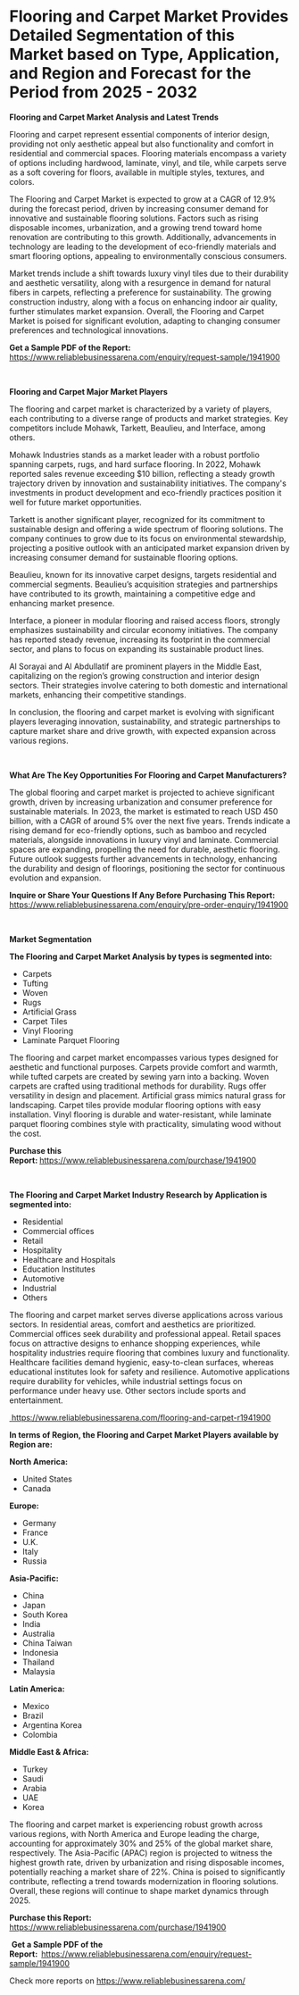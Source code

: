 <p><h1>Flooring and Carpet Market Provides Detailed Segmentation of this Market based on Type, Application, and Region and Forecast for the Period from 2025 - 2032</h1></p><p><strong>Flooring and Carpet Market Analysis and Latest Trends</strong></p>
<p><p>Flooring and carpet represent essential components of interior design, providing not only aesthetic appeal but also functionality and comfort in residential and commercial spaces. Flooring materials encompass a variety of options including hardwood, laminate, vinyl, and tile, while carpets serve as a soft covering for floors, available in multiple styles, textures, and colors. </p><p>The Flooring and Carpet Market is expected to grow at a CAGR of 12.9% during the forecast period, driven by increasing consumer demand for innovative and sustainable flooring solutions. Factors such as rising disposable incomes, urbanization, and a growing trend toward home renovation are contributing to this growth. Additionally, advancements in technology are leading to the development of eco-friendly materials and smart flooring options, appealing to environmentally conscious consumers.</p><p>Market trends include a shift towards luxury vinyl tiles due to their durability and aesthetic versatility, along with a resurgence in demand for natural fibers in carpets, reflecting a preference for sustainability. The growing construction industry, along with a focus on enhancing indoor air quality, further stimulates market expansion. Overall, the Flooring and Carpet Market is poised for significant evolution, adapting to changing consumer preferences and technological innovations.</p></p>
<p><strong>Get a Sample PDF of the Report:&nbsp;</strong> <a href="https://www.reliablebusinessarena.com/enquiry/request-sample/1941900?utm_campaign=3535&utm_medium=2&utm_source=Github&utm_content=ia&utm_term=05042025&utm_id=flooring-and-carpet">https://www.reliablebusinessarena.com/enquiry/request-sample/1941900</a></p>
<p>&nbsp;</p>
<p><strong>Flooring and Carpet Major Market Players</strong></p>
<p><p>The flooring and carpet market is characterized by a variety of players, each contributing to a diverse range of products and market strategies. Key competitors include Mohawk, Tarkett, Beaulieu, and Interface, among others.</p><p>Mohawk Industries stands as a market leader with a robust portfolio spanning carpets, rugs, and hard surface flooring. In 2022, Mohawk reported sales revenue exceeding $10 billion, reflecting a steady growth trajectory driven by innovation and sustainability initiatives. The company's investments in product development and eco-friendly practices position it well for future market opportunities.</p><p>Tarkett is another significant player, recognized for its commitment to sustainable design and offering a wide spectrum of flooring solutions. The company continues to grow due to its focus on environmental stewardship, projecting a positive outlook with an anticipated market expansion driven by increasing consumer demand for sustainable flooring options.</p><p>Beaulieu, known for its innovative carpet designs, targets residential and commercial segments. Beaulieu’s acquisition strategies and partnerships have contributed to its growth, maintaining a competitive edge and enhancing market presence.</p><p>Interface, a pioneer in modular flooring and raised access floors, strongly emphasizes sustainability and circular economy initiatives. The company has reported steady revenue, increasing its footprint in the commercial sector, and plans to focus on expanding its sustainable product lines.</p><p>Al Sorayai and Al Abdullatif are prominent players in the Middle East, capitalizing on the region’s growing construction and interior design sectors. Their strategies involve catering to both domestic and international markets, enhancing their competitive standings.</p><p>In conclusion, the flooring and carpet market is evolving with significant players leveraging innovation, sustainability, and strategic partnerships to capture market share and drive growth, with expected expansion across various regions.</p></p>
<p>&nbsp;</p>
<p><strong>What Are The Key Opportunities For Flooring and Carpet Manufacturers?</strong></p>
<p><p>The global flooring and carpet market is projected to achieve significant growth, driven by increasing urbanization and consumer preference for sustainable materials. In 2023, the market is estimated to reach USD 450 billion, with a CAGR of around 5% over the next five years. Trends indicate a rising demand for eco-friendly options, such as bamboo and recycled materials, alongside innovations in luxury vinyl and laminate. Commercial spaces are expanding, propelling the need for durable, aesthetic flooring. Future outlook suggests further advancements in technology, enhancing the durability and design of floorings, positioning the sector for continuous evolution and expansion.</p></p>
<p><strong>Inquire or Share Your Questions If Any Before Purchasing This Report:</strong> <a href="https://www.reliablebusinessarena.com/enquiry/pre-order-enquiry/1941900?utm_campaign=3535&utm_medium=2&utm_source=Github&utm_content=ia&utm_term=05042025&utm_id=flooring-and-carpet">https://www.reliablebusinessarena.com/enquiry/pre-order-enquiry/1941900</a></p>
<p>&nbsp;</p>
<p><strong>Market Segmentation</strong></p>
<p><strong>The Flooring and Carpet Market Analysis by types is segmented into:</strong></p>
<p><ul><li>Carpets</li><li>Tufting</li><li>Woven</li><li>Rugs</li><li>Artificial Grass</li><li>Carpet Tiles</li><li>Vinyl Flooring</li><li>Laminate Parquet Flooring</li></ul></p>
<p><p>The flooring and carpet market encompasses various types designed for aesthetic and functional purposes. Carpets provide comfort and warmth, while tufted carpets are created by sewing yarn into a backing. Woven carpets are crafted using traditional methods for durability. Rugs offer versatility in design and placement. Artificial grass mimics natural grass for landscaping. Carpet tiles provide modular flooring options with easy installation. Vinyl flooring is durable and water-resistant, while laminate parquet flooring combines style with practicality, simulating wood without the cost.</p></p>
<p><strong>Purchase this Report:&nbsp;</strong><a href="https://www.reliablebusinessarena.com/purchase/1941900?utm_campaign=3535&utm_medium=2&utm_source=Github&utm_content=ia&utm_term=05042025&utm_id=flooring-and-carpet">https://www.reliablebusinessarena.com/purchase/1941900</a></p>
<p>&nbsp;</p>
<p><strong>The Flooring and Carpet Market Industry Research by Application is segmented into:</strong></p>
<p><ul><li>Residential</li><li>Commercial offices</li><li>Retail</li><li>Hospitality</li><li>Healthcare and Hospitals</li><li>Education Institutes</li><li>Automotive</li><li>Industrial</li><li>Others</li></ul></p>
<p><p>The flooring and carpet market serves diverse applications across various sectors. In residential areas, comfort and aesthetics are prioritized. Commercial offices seek durability and professional appeal. Retail spaces focus on attractive designs to enhance shopping experiences, while hospitality industries require flooring that combines luxury and functionality. Healthcare facilities demand hygienic, easy-to-clean surfaces, whereas educational institutes look for safety and resilience. Automotive applications require durability for vehicles, while industrial settings focus on performance under heavy use. Other sectors include sports and entertainment.</p></p>
<p><a href="https://www.reliablebusinessarena.com/flooring-and-carpet-r1941900?utm_campaign=3535&utm_medium=2&utm_source=Github&utm_content=ia&utm_term=05042025&utm_id=flooring-and-carpet">&nbsp;https://www.reliablebusinessarena.com/flooring-and-carpet-r1941900</a></p>
<p><strong>In terms of Region, the Flooring and Carpet Market Players available by Region are:</strong></p>
<p>
    <p> <strong> North America: </strong>
        <ul>
            <li>United States</li>
            <li>Canada</li>
        </ul>
        </p> 
    <p> <strong> Europe: </strong>
        <ul>
            <li>Germany</li>
            <li>France</li>
            <li>U.K.</li>
            <li>Italy</li>
            <li>Russia</li>
        </ul>
        </p> 
    <p> <strong> Asia-Pacific: </strong>
        <ul>
            <li>China</li>
            <li>Japan</li>
            <li>South Korea</li>
            <li>India</li>
            <li>Australia</li>
            <li>China Taiwan</li>
            <li>Indonesia</li>
            <li>Thailand</li>
            <li>Malaysia</li>
        </ul>
        </p> 
    <p> <strong> Latin America: </strong>
        <ul>
            <li>Mexico</li>
            <li>Brazil</li>
            <li>Argentina Korea</li>
            <li>Colombia</li>
        </ul>
        </p> 
    <p> <strong> Middle East & Africa: </strong>
        <ul>
            <li>Turkey</li>
            <li>Saudi</li>
            <li>Arabia</li>
            <li>UAE</li>
            <li>Korea</li>
        </ul>
    </p>
    </p>
<p><p>The flooring and carpet market is experiencing robust growth across various regions, with North America and Europe leading the charge, accounting for approximately 30% and 25% of the global market share, respectively. The Asia-Pacific (APAC) region is projected to witness the highest growth rate, driven by urbanization and rising disposable incomes, potentially reaching a market share of 22%. China is poised to significantly contribute, reflecting a trend towards modernization in flooring solutions. Overall, these regions will continue to shape market dynamics through 2025.</p></p>
<p><strong>Purchase this Report: </strong><a href="https://www.reliablebusinessarena.com/purchase/1941900?utm_campaign=3535&utm_medium=2&utm_source=Github&utm_content=ia&utm_term=05042025&utm_id=flooring-and-carpet">https://www.reliablebusinessarena.com/purchase/1941900</a></p>
<p>&nbsp;<strong>Get a Sample PDF of the Report:&nbsp;&nbsp;</strong><a href="https://www.reliablebusinessarena.com/enquiry/request-sample/1941900?utm_campaign=3535&utm_medium=2&utm_source=Github&utm_content=ia&utm_term=05042025&utm_id=flooring-and-carpet">https://www.reliablebusinessarena.com/enquiry/request-sample/1941900</a></p>
<p><strong></strong></p>
<p>Check more reports on <a href="https://www.reliablebusinessarena.com/?utm_campaign=3535&utm_medium=2&utm_source=Github&utm_content=ia&utm_term=05042025&utm_id=flooring-and-carpet">https://www.reliablebusinessarena.com/</a></p>